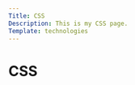 ```yaml
---
Title: CSS
Description: This is my CSS page.
Template: technologies
---
```

CSS
==========================